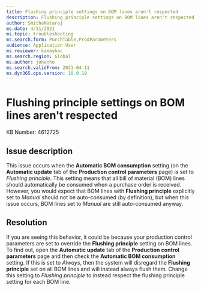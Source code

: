 ```yaml
---
title: Flushing principle settings on BOM lines aren't respected
description: Flushing principle settings on BOM lines aren't respected
author: SmithaNataraj
ms.date: 4/11/2021
ms.topic: troubleshooting
ms.search.form: PurchTable,ProdParameters
audience: Application User
ms.reviewer: kamaybac
ms.search.region: Global
ms.author: johanho
ms.search.validFrom: 2021-04-11
ms.dyn365.ops.version: 10.0.19
---
```

<!-- KFM: Please review and confirm this edit. I added details that weren't clear in the original. -->
# Flushing principle settings on BOM lines aren't respected

KB Number: 4612725

## Issue description

This issue occurs when the **Automatic BOM consumption** setting (on the **Automatic update** tab of the **Production control parameters** page) is set to *Flushing principle*. This setting means that all bill of material (BOM) lines should automatically be consumed when a purchase order is received. However, you would expect that BOM lines with **Flushing principle** explicitly set to *Manual* should not be auto-consumed (by definition), but when this issue occurs, BOM lines set to *Manual* are still auto-consumed anyway.

## Resolution

If you are seeing this behavior, it could be because your production control parameters are set to override the **Flushing principle** setting on BOM lines. To find out, open the **Automatic update** tab of the **Production control parameters** page and then check the **Automatic BOM consumption** setting. If this is set to *Always*, then the system will disregard the **Flushing principle** set on all BOM lines and will instead always flush them. Change this setting to *Flushing principle* to instead respect the flushing principle setting for each BOM line.
